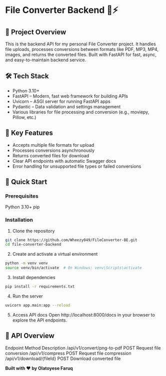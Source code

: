 # File Converter Backend 🐍⚡

## 🌟 Project Overview
This is the backend API for my personal File Converter project. It handles file uploads, processes conversions between formats like PDF, MP3, MP4, images, and returns the converted files.
Built with FastAPI for fast, async, and easy-to-maintain backend service.

## 🛠 Tech Stack
- Python 3.10+
- FastAPI – Modern, fast web framework for building APIs
- Uvicorn – ASGI server for running FastAPI apps
- Pydantic – Data validation and settings management
- Various libraries for file processing and conversion (e.g., moviepy, Pillow, etc.)

## 🌈 Key Features
- Accepts multiple file formats for upload
- Processes conversions asynchronously
- Returns converted files for download
- Clear API endpoints with automatic Swagger docs
- Error handling for unsupported file types or failed conversions

## 🚀 Quick Start

### Prerequisites
Python 3.10+
pip

### Installation

1. Clone the repository
```bash
git clone https://github.com/Wheezy049/FileConverter-BE.git
cd file-converter-backend
```

2. Create and activate a virtual environment
```bash
python -m venv venv
source venv/bin/activate  # On Windows: venv\Scripts\activate
```

3. Install dependencies
```bash
pip install -r requirements.txt
```

4. Run the server
```bash
uvicorn app.main:app --reload
```

5. Access API docs
Open http://localhost:8000/docs in your browser to explore the API endpoints.

## 🔄 API Overview

Endpoint                    Method	Description
/api/v1/convert/png-to-pdf 	POST	Request file conversion
/api/v1/compress	        POST	Request file compression
/api/v1/download/{fileId}	POST	Download converted file

**Built with ❤️ by Olatoyese Faruq**